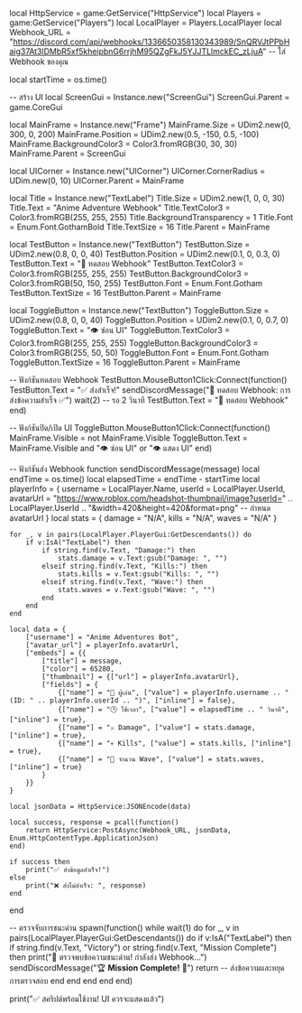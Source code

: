 local HttpService = game:GetService("HttpService")
local Players = game:GetService("Players")
local LocalPlayer = Players.LocalPlayer
local Webhook_URL = "https://discord.com/api/webhooks/1336650358130343989/SnQRVJtPPbHaig37At3lDMbR5xf5kheipbnG6rrjhM95QZgFkJ5YJJTLlmckEC_zLjuA" -- ใส่ Webhook ของคุณ

local startTime = os.time()

-- สร้าง UI
local ScreenGui = Instance.new("ScreenGui")
ScreenGui.Parent = game.CoreGui

local MainFrame = Instance.new("Frame")
MainFrame.Size = UDim2.new(0, 300, 0, 200)
MainFrame.Position = UDim2.new(0.5, -150, 0.5, -100)
MainFrame.BackgroundColor3 = Color3.fromRGB(30, 30, 30)
MainFrame.Parent = ScreenGui

local UICorner = Instance.new("UICorner")
UICorner.CornerRadius = UDim.new(0, 10)
UICorner.Parent = MainFrame

local Title = Instance.new("TextLabel")
Title.Size = UDim2.new(1, 0, 0, 30)
Title.Text = "Anime Adventure Webhook"
Title.TextColor3 = Color3.fromRGB(255, 255, 255)
Title.BackgroundTransparency = 1
Title.Font = Enum.Font.GothamBold
Title.TextSize = 16
Title.Parent = MainFrame

local TestButton = Instance.new("TextButton")
TestButton.Size = UDim2.new(0.8, 0, 0, 40)
TestButton.Position = UDim2.new(0.1, 0, 0.3, 0)
TestButton.Text = "📩 ทดสอบ Webhook"
TestButton.TextColor3 = Color3.fromRGB(255, 255, 255)
TestButton.BackgroundColor3 = Color3.fromRGB(50, 150, 255)
TestButton.Font = Enum.Font.Gotham
TestButton.TextSize = 16
TestButton.Parent = MainFrame

local ToggleButton = Instance.new("TextButton")
ToggleButton.Size = UDim2.new(0.8, 0, 0, 40)
ToggleButton.Position = UDim2.new(0.1, 0, 0.7, 0)
ToggleButton.Text = "👁️ ซ่อน UI"
ToggleButton.TextColor3 = Color3.fromRGB(255, 255, 255)
ToggleButton.BackgroundColor3 = Color3.fromRGB(255, 50, 50)
ToggleButton.Font = Enum.Font.Gotham
ToggleButton.TextSize = 16
ToggleButton.Parent = MainFrame

-- ฟังก์ชันทดสอบ Webhook
TestButton.MouseButton1Click:Connect(function()
    TestButton.Text = "✅ ส่งสำเร็จ!"
    sendDiscordMessage("🔧 ทดสอบ Webhook: การส่งข้อความสำเร็จ ✅")
    wait(2)  -- รอ 2 วินาที
    TestButton.Text = "📩 ทดสอบ Webhook"
end)

-- ฟังก์ชันปิด/เปิด UI
ToggleButton.MouseButton1Click:Connect(function()
    MainFrame.Visible = not MainFrame.Visible
    ToggleButton.Text = MainFrame.Visible and "👁️ ซ่อน UI" or "👁️ แสดง UI"
end)

-- ฟังก์ชันส่ง Webhook
function sendDiscordMessage(message)
    local endTime = os.time()
    local elapsedTime = endTime - startTime
    local playerInfo = {
        username = LocalPlayer.Name,
        userId = LocalPlayer.UserId,
        avatarUrl = "https://www.roblox.com/headshot-thumbnail/image?userId=" .. LocalPlayer.UserId .. "&width=420&height=420&format=png" -- กำหนด avatarUrl
    }
    local stats = {
        damage = "N/A",
        kills = "N/A",
        waves = "N/A"
    }

    for _, v in pairs(LocalPlayer.PlayerGui:GetDescendants()) do
        if v:IsA("TextLabel") then
            if string.find(v.Text, "Damage:") then
                stats.damage = v.Text:gsub("Damage: ", "")
            elseif string.find(v.Text, "Kills:") then
                stats.kills = v.Text:gsub("Kills: ", "")
            elseif string.find(v.Text, "Wave:") then
                stats.waves = v.Text:gsub("Wave: ", "")
            end
        end
    end

    local data = {
        ["username"] = "Anime Adventures Bot",
        ["avatar_url"] = playerInfo.avatarUrl,
        ["embeds"] = {{
            ["title"] = message,
            ["color"] = 65280,
            ["thumbnail"] = {["url"] = playerInfo.avatarUrl},
            ["fields"] = {
                {["name"] = "👤 ผู้เล่น", ["value"] = playerInfo.username .. " (ID: " .. playerInfo.userId .. ")", ["inline"] = false},
                {["name"] = "🕒 ใช้เวลา", ["value"] = elapsedTime .. " วินาที", ["inline"] = true},
                {["name"] = "⚔️ Damage", ["value"] = stats.damage, ["inline"] = true},
                {["name"] = "💀 Kills", ["value"] = stats.kills, ["inline"] = true},
                {["name"] = "🌊 จำนวน Wave", ["value"] = stats.waves, ["inline"] = true}
            }
        }}
    }

    local jsonData = HttpService:JSONEncode(data)

    local success, response = pcall(function()
        return HttpService:PostAsync(Webhook_URL, jsonData, Enum.HttpContentType.ApplicationJson)
    end)

    if success then
        print("✅ ส่งข้อมูลสำเร็จ!")
    else
        print("❌ ส่งไม่สำเร็จ: ", response)
    end
end

-- ตรวจจับการชนะด่าน
spawn(function()
    while wait(1) do
        for _, v in pairs(LocalPlayer.PlayerGui:GetDescendants()) do
            if v:IsA("TextLabel") then
                if string.find(v.Text, "Victory") or string.find(v.Text, "Mission Complete") then
                    print("🎉 ตรวจพบข้อความชนะด่าน! กำลังส่ง Webhook...")
                    sendDiscordMessage("🏆 **Mission Complete!** 🎉")
                    return  -- ส่งข้อความและหยุดการตรวจสอบ
                end
            end
        end
    end
end)

print("✅ สคริปต์พร้อมใช้งาน! UI ควรจะแสดงแล้ว")
